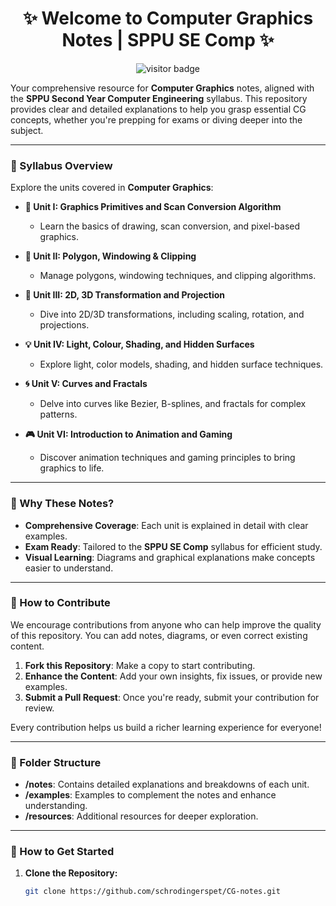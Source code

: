 <div align="center">
 
# ✨ Welcome to **Computer Graphics Notes** | SPPU SE Comp ✨

</div>

<div align="center">
  
 ![visitor badge](https://visitor-badge.laobi.icu/badge?page_id=CG-Notes.visitor-badge&right_text=My%20Page%20Visitors)  

</div>

Your comprehensive resource for **Computer Graphics** notes, aligned with the **SPPU Second Year Computer Engineering** syllabus. This repository provides clear and detailed explanations to help you grasp essential CG concepts, whether you're prepping for exams or diving deeper into the subject.

---

### 📝 Syllabus Overview

Explore the units covered in **Computer Graphics**:

- **🎨 Unit I: Graphics Primitives and Scan Conversion Algorithm**
  - Learn the basics of drawing, scan conversion, and pixel-based graphics.

- **📐 Unit II: Polygon, Windowing & Clipping**
  - Manage polygons, windowing techniques, and clipping algorithms.

- **🔄 Unit III: 2D, 3D Transformation and Projection**
  - Dive into 2D/3D transformations, including scaling, rotation, and projections.

- **💡 Unit IV: Light, Colour, Shading, and Hidden Surfaces**
  - Explore light, color models, shading, and hidden surface techniques.

- **🌀 Unit V: Curves and Fractals**
  - Delve into curves like Bezier, B-splines, and fractals for complex patterns.

- **🎮 Unit VI: Introduction to Animation and Gaming**
  - Discover animation techniques and gaming principles to bring graphics to life.

---

### 🌟 Why These Notes?

- **Comprehensive Coverage**: Each unit is explained in detail with clear examples.
- **Exam Ready**: Tailored to the **SPPU SE Comp** syllabus for efficient study.
- **Visual Learning**: Diagrams and graphical explanations make concepts easier to understand.

---

### 🤝 How to Contribute

We encourage contributions from anyone who can help improve the quality of this repository. You can add notes, diagrams, or even correct existing content.

1. **Fork this Repository**: Make a copy to start contributing.
2. **Enhance the Content**: Add your own insights, fix issues, or provide new examples.
3. **Submit a Pull Request**: Once you're ready, submit your contribution for review.

Every contribution helps us build a richer learning experience for everyone!

---

### 📁 Folder Structure

- **/notes**: Contains detailed explanations and breakdowns of each unit.
- **/examples**: Examples to complement the notes and enhance understanding.
- **/resources**: Additional resources for deeper exploration.

---

### 🚀 How to Get Started

1. **Clone the Repository:**
   ```bash
   git clone https://github.com/schrodingerspet/CG-notes.git
